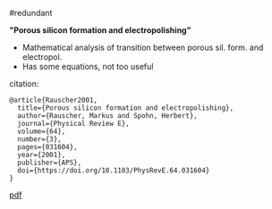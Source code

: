 #redundant

**"Porous silicon formation and electropolishing"**

* Mathematical analysis of transition between porous sil. form. and electropol.
* Has some equations, not too useful

citation:
```
@article{Rauscher2001,
  title={Porous silicon formation and electropolishing},
  author={Rauscher, Markus and Spohn, Herbert},
  journal={Physical Review E},
  volume={64},
  number={3},
  pages={031604},
  year={2001},
  publisher={APS},
  doi={https://doi.org/10.1103/PhysRevE.64.031604}
}
```

[pdf](pdfs/Rauscher2001.pdf)
